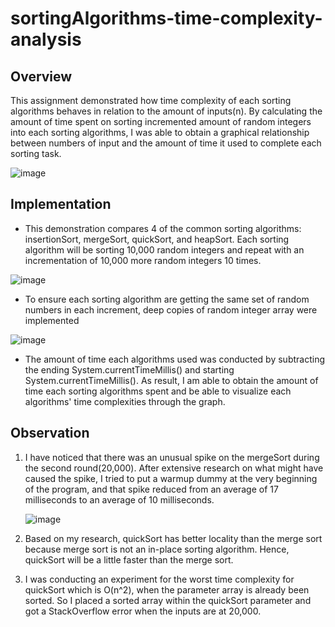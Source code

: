 # sortingAlgorithms-time-complexity-analysis

## Overview
This assignment demonstrated how time complexity of each sorting algorithms behaves in relation to the amount of inputs(n). By calculating the amount of time spent on sorting incremented amount of random integers into each sorting algorithms, I was able to obtain a graphical relationship between numbers of input and the amount of time it used to complete each sorting task. 

![image](https://user-images.githubusercontent.com/84875731/149720562-ff102ec6-ffc1-4c38-af25-021435651e15.png)

## Implementation
  * This demonstration compares 4 of the common sorting algorithms: insertionSort, mergeSort, quickSort, and heapSort. Each sorting algorithm will be sorting 10,000 random integers and repeat with an incrementation of 10,000 more random integers 10 times.

   ![image](https://user-images.githubusercontent.com/84875731/149721717-f25bde03-1dd0-44cc-9f5a-4030ca228a94.png)
    
  * To ensure each sorting algorithm are getting the same set of random numbers in each increment, deep copies of random integer array were implemented

  ![image](https://user-images.githubusercontent.com/84875731/149714345-f8596480-f49d-4b20-bc86-4ebd6783c230.png)

  * The amount of time each algorithms used was conducted by subtracting the ending System.currentTimeMillis() and starting System.currentTimeMillis(). As result, I am able to obtain the amount of time each sorting algorithms spent and be able to visualize each algorithms' time complexities through the graph.

## Observation

1. I have noticed that there was an unusual spike on the mergeSort during the second round(20,000). After extensive research on what might have caused the spike, I tried to put a  warmup dummy at the very beginning of the program, and that spike reduced from an average of 17 milliseconds to an average of 10 milliseconds.

    ![image](https://user-images.githubusercontent.com/84875731/149720649-231a8843-0ca7-4363-99d7-32eec712ac86.png)

2. Based on my research, quickSort has better locality than the merge sort because merge sort is not an in-place sorting algorithm. Hence, quickSort will be a little faster than the merge sort.

3. I was conducting an experiment for the worst time complexity for quickSort which is O(n^2), when the parameter array is already been sorted. So I placed a sorted array within the quickSort parameter and got a StackOverflow error when the inputs are at 20,000. 
